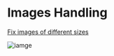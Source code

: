 # Images Handling

[Fix images of different sizes](https://www.instagram.com/reel/Cmast_Yob5M/?igshid=NjcyZGVjMzk%3D)

![iamge](https://ucf5800ca05d1951a7014642993a.previews.dropboxusercontent.com/p/thumb/ABz4dW9ns_G8tIO1wrgbGwEmjiJK3R6EtkaATaI0oBQdg-kL9dzdBklV9eRhrtAy0zhUaG2XjtwWCii_y56JbePWZuo2XTo-BUMbn6qW1Tv0-_SqwSOL5RAz47dDfRzwAHU7OX9PWV68do5jaLD0WU4ScUausk0ZZTe5ZbdgpUtzFPUSkgxZvUnkzphXXkxCy56cZGwzras4zv7qkxhbW2AV00BuLFpROLoJtAEjfGRS72nC3XLD16p4nEp0-FpCPQHOaJMy-c3-1nGTOdvBO4H02owm47jv65gablrSJCJW4QwGGen9aQdr6EB0fOIkPaT3Aw5fxxVOaa8zDNTl4inrS83vJzsz8iy3XLHuUSU5XUT1eORxgBppLndmbj2BJhbAOrqudVoE6mKg6eKr8s2C82Q1ZR62leWxFth8h0RtTQ/p.png)